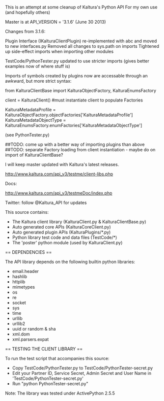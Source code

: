This is an attempt at some cleanup of Kaltura's Python API
For my own use (and hopefully others)

Master is at API_VERSION = '3.1.6'  (June 30 2013)

Changes from 3.1.6:

Plugin Interface (IKalturaClientPlugin) re-implemented with abc and moved to new interfaces.py
Removed all changes to sys.path on imports
Tightened up side-effect imports when importing other modules

TestCode/PythonTester.py updated to use stricter imports (gives better examples now of where stuff is)

Imports of symbols created by plugins now are accessable through an awkward, but more strict syntax:

  from KalturaClientBase import KalturaObjectFactory, KalturaEnumsFactory
  
  client = KalturaClient() #must instantiate client to populate Factories
  
  KalturaMetadataProfile = KalturaObjectFactory.objectFactories['KalturaMetadataProfile']
  KalturaMetadataObjectType = KalturaEnumsFactory.enumFactories['KalturaMetadataObjectType']
  
  (see PythonTester.py)
  
##TODO: come up with a better way of importing plugins than above
##TODO: separate Factory loading from client instantiation - maybe do on import of KalturaClientBase?

I will keep master updated with Kaltura's latest releases.

http://www.kaltura.com/api_v3/testme/client-libs.php

Docs:

http://www.kaltura.com/api_v3/testmeDoc/index.php

Twitter:
follow @Kaltura_API for updates

This source contains:
 - The Kaltura client library (KalturaClient.py & KalturaClientBase.py)
 - Auto generated core APIs (KalturaCoreClient.py)
 - Auto generated plugin APIs (KalturaPlugins/*.py)
 - Python library test code and data files (TestCode/*)
 - The 'poster' python module (used by KalturaClient.py)

== DEPENDENCIES ==

The API library depends on the following builtin python libraries:
 - email.header
 - hashlib
 - httplib
 - mimetypes
 - os
 - re
 - socket
 - sys
 - time
 - urllib
 - urllib2
 - uuid or random & sha
 - xml.dom
 - xml.parsers.expat
 
== TESTING THE CLIENT LIBRARY ==
  
To run the test script that accompanies this source:
 - Copy TestCode/PythonTester.py to TestCode/PythonTester-secret.py
 - Edit your Partner ID, Service Secret, Admin Secret and User Name in 'TestCode/PythonTester-secret.py'
 - Run "python PythonTester-secret.py"

Note: The library was tested under ActivePython 2.5.5
